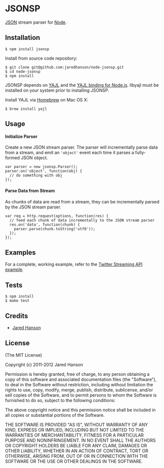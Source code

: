 # JSONSP

[JSON](http://www.json.org/) stream parser for [Node](http://nodejs.org).

## Installation

    $ npm install jsonsp

Install from source code repository:

    $ git clone git@github.com:jaredhanson/node-jsonsp.git
    $ cd node-jsonsp
    $ npm install

JSONSP depends on [YAJL](http://lloyd.github.com/yajl/) and the
[YAJL binding for Node.js](https://github.com/vibornoff/node-yajl).  libyajl
must be installed on your system prior to installing JSONSP.

Install YAJL via [Homebrew](http://mxcl.github.com/homebrew/) on Mac OS X:

    $ brew install yajl

## Usage

#### Initialize Parser

Create a new JSON stream parser.  The parser will incrementally parse data from
a stream, and emit an `'object'` event each time it parses a fully-formed JSON
object.

    var parser = new jsonsp.Parser();
    parser.on('object', function(obj) {
      // do something with obj
    });

#### Parse Data from Stream

As chunks of data are read from a stream, they can be incrementally parsed by
the JSON stream parser.

    var req = http.request(options, function(res) {
      // feed each chunk of data incrementally to the JSON stream parser
      res.on('data', function(chunk) {
        parser.parse(chunk.toString('utf8'));
      });
    });

## Examples

For a complete, working example, refer to the [Twitter Streaming API example](https://github.com/jaredhanson/node-jsonsp/tree/master/examples/twitter-stream).

## Tests

    $ npm install
    $ make test

## Credits

  - [Jared Hanson](http://github.com/jaredhanson)

## License

(The MIT License)

Copyright (c) 2011-2012 Jared Hanson

Permission is hereby granted, free of charge, to any person obtaining a copy of
this software and associated documentation files (the "Software"), to deal in
the Software without restriction, including without limitation the rights to
use, copy, modify, merge, publish, distribute, sublicense, and/or sell copies of
the Software, and to permit persons to whom the Software is furnished to do so,
subject to the following conditions:

The above copyright notice and this permission notice shall be included in all
copies or substantial portions of the Software.

THE SOFTWARE IS PROVIDED "AS IS", WITHOUT WARRANTY OF ANY KIND, EXPRESS OR
IMPLIED, INCLUDING BUT NOT LIMITED TO THE WARRANTIES OF MERCHANTABILITY, FITNESS
FOR A PARTICULAR PURPOSE AND NONINFRINGEMENT. IN NO EVENT SHALL THE AUTHORS OR
COPYRIGHT HOLDERS BE LIABLE FOR ANY CLAIM, DAMAGES OR OTHER LIABILITY, WHETHER
IN AN ACTION OF CONTRACT, TORT OR OTHERWISE, ARISING FROM, OUT OF OR IN
CONNECTION WITH THE SOFTWARE OR THE USE OR OTHER DEALINGS IN THE SOFTWARE.
